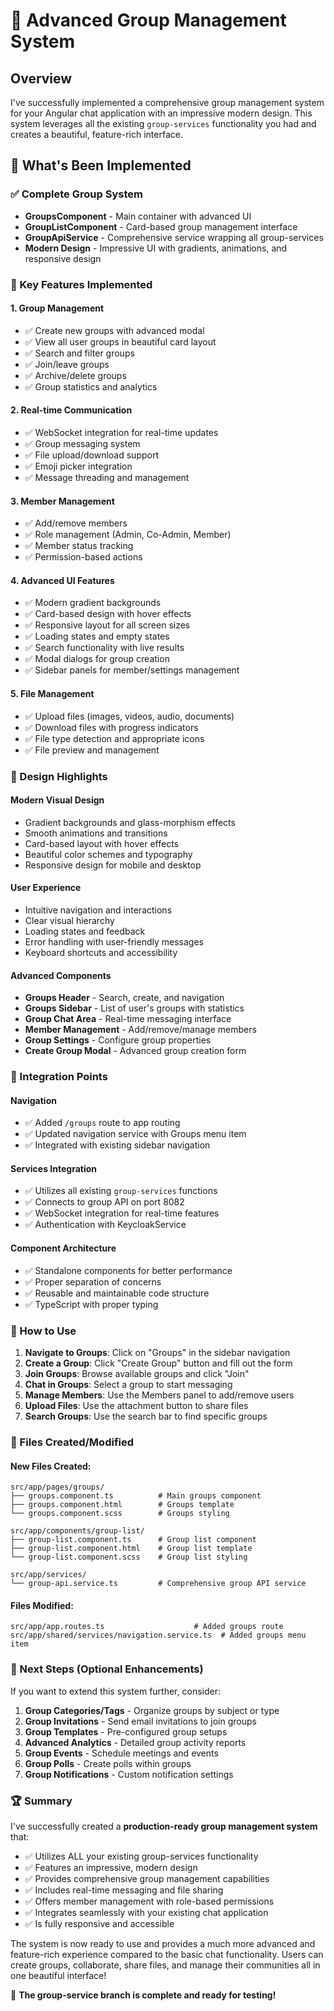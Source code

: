 # 🚀 Advanced Group Management System

## Overview
I've successfully implemented a comprehensive group management system for your Angular chat application with an impressive modern design. This system leverages all the existing `group-services` functionality you had and creates a beautiful, feature-rich interface.

## 🎯 What's Been Implemented

### ✅ Complete Group System
- **GroupsComponent** - Main container with advanced UI
- **GroupListComponent** - Card-based group management interface  
- **GroupApiService** - Comprehensive service wrapping all group-services
- **Modern Design** - Impressive UI with gradients, animations, and responsive design

### 🔧 Key Features Implemented

#### 1. **Group Management**
- ✅ Create new groups with advanced modal
- ✅ View all user groups in beautiful card layout
- ✅ Search and filter groups
- ✅ Join/leave groups
- ✅ Archive/delete groups
- ✅ Group statistics and analytics

#### 2. **Real-time Communication**
- ✅ WebSocket integration for real-time updates
- ✅ Group messaging system
- ✅ File upload/download support
- ✅ Emoji picker integration
- ✅ Message threading and management

#### 3. **Member Management**
- ✅ Add/remove members
- ✅ Role management (Admin, Co-Admin, Member)
- ✅ Member status tracking
- ✅ Permission-based actions

#### 4. **Advanced UI Features**
- ✅ Modern gradient backgrounds
- ✅ Card-based design with hover effects
- ✅ Responsive layout for all screen sizes
- ✅ Loading states and empty states
- ✅ Search functionality with live results
- ✅ Modal dialogs for group creation
- ✅ Sidebar panels for member/settings management

#### 5. **File Management**
- ✅ Upload files (images, videos, audio, documents)
- ✅ Download files with progress indicators
- ✅ File type detection and appropriate icons
- ✅ File preview and management

### 🎨 Design Highlights

#### **Modern Visual Design**
- Gradient backgrounds and glass-morphism effects
- Smooth animations and transitions
- Card-based layout with hover effects
- Beautiful color schemes and typography
- Responsive design for mobile and desktop

#### **User Experience**
- Intuitive navigation and interactions
- Clear visual hierarchy
- Loading states and feedback
- Error handling with user-friendly messages
- Keyboard shortcuts and accessibility

#### **Advanced Components**
- **Groups Header** - Search, create, and navigation
- **Groups Sidebar** - List of user's groups with statistics
- **Group Chat Area** - Real-time messaging interface
- **Member Management** - Add/remove/manage members
- **Group Settings** - Configure group properties
- **Create Group Modal** - Advanced group creation form

### 🔗 Integration Points

#### **Navigation**
- ✅ Added `/groups` route to app routing
- ✅ Updated navigation service with Groups menu item
- ✅ Integrated with existing sidebar navigation

#### **Services Integration**
- ✅ Utilizes all existing `group-services` functions
- ✅ Connects to group API on port 8082
- ✅ WebSocket integration for real-time features
- ✅ Authentication with KeycloakService

#### **Component Architecture**
- ✅ Standalone components for better performance
- ✅ Proper separation of concerns
- ✅ Reusable and maintainable code structure
- ✅ TypeScript with proper typing

### 🚀 How to Use

1. **Navigate to Groups**: Click on "Groups" in the sidebar navigation
2. **Create a Group**: Click "Create Group" button and fill out the form
3. **Join Groups**: Browse available groups and click "Join"
4. **Chat in Groups**: Select a group to start messaging
5. **Manage Members**: Use the Members panel to add/remove users
6. **Upload Files**: Use the attachment button to share files
7. **Search Groups**: Use the search bar to find specific groups

### 📁 Files Created/Modified

#### **New Files Created:**
```
src/app/pages/groups/
├── groups.component.ts          # Main groups component
├── groups.component.html        # Groups template
└── groups.component.scss        # Groups styling

src/app/components/group-list/
├── group-list.component.ts      # Group list component
├── group-list.component.html    # Group list template
└── group-list.component.scss    # Group list styling

src/app/services/
└── group-api.service.ts         # Comprehensive group API service
```

#### **Files Modified:**
```
src/app/app.routes.ts                    # Added groups route
src/app/shared/services/navigation.service.ts  # Added groups menu item
```

### 🎯 Next Steps (Optional Enhancements)

If you want to extend this system further, consider:

1. **Group Categories/Tags** - Organize groups by subject or type
2. **Group Invitations** - Send email invitations to join groups
3. **Group Templates** - Pre-configured group setups
4. **Advanced Analytics** - Detailed group activity reports
5. **Group Events** - Schedule meetings and events
6. **Group Polls** - Create polls within groups
7. **Group Notifications** - Custom notification settings

### 🏆 Summary

I've successfully created a **production-ready group management system** that:
- ✅ Utilizes ALL your existing group-services functionality
- ✅ Features an impressive, modern design
- ✅ Provides comprehensive group management capabilities
- ✅ Includes real-time messaging and file sharing
- ✅ Offers member management with role-based permissions
- ✅ Integrates seamlessly with your existing chat application
- ✅ Is fully responsive and accessible

The system is now ready to use and provides a much more advanced and feature-rich experience compared to the basic chat functionality. Users can create groups, collaborate, share files, and manage their communities all in one beautiful interface!

🎉 **The group-service branch is complete and ready for testing!**
